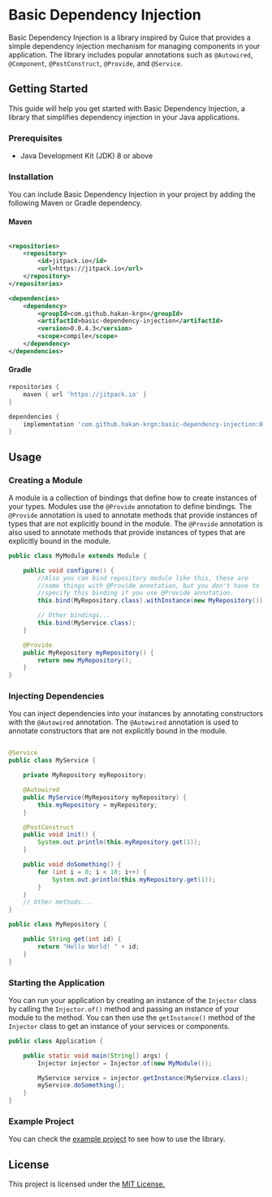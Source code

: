 # Basic Dependency Injection

Basic Dependency Injection is a library inspired by Guice that provides a simple dependency injection mechanism for
managing components in your application. The library includes popular annotations such
as `@Autowired`, `@Component`, `@PostConstruct`, `@Provide`, and `@Service`.

## Getting Started

This guide will help you get started with Basic Dependency Injection, a library that simplifies dependency injection in
your Java applications.

### Prerequisites

- Java Development Kit (JDK) 8 or above

### Installation

You can include Basic Dependency Injection in your project by adding the following Maven or Gradle dependency.

#### Maven

```xml

<repositories>
    <repository>
        <id>jitpack.io</id>
        <url>https://jitpack.io</url>
    </repository>
</repositories>

<dependencies>
    <dependency>
        <groupId>com.github.hakan-krgn</groupId>
        <artifactId>basic-dependency-injection</artifactId>
        <version>0.0.4.3</version>
        <scope>compile</scope>
    </dependency>
</dependencies>
```

#### Gradle

```groovy
repositories {
    maven { url 'https://jitpack.io' }
}

dependencies {
    implementation 'com.github.hakan-krgn:basic-dependency-injection:0.0.4.3'
}
```

## Usage

### Creating a Module

A module is a collection of bindings that define how to create instances of your types. Modules use the `@Provide`
annotation to define bindings. The `@Provide` annotation is used to annotate methods that provide instances of types
that are not explicitly bound in the module. The `@Provide` annotation is also used to annotate methods that provide
instances of types that are explicitly bound in the module.

```java
public class MyModule extends Module {

    public void configure() {
        //Also you can bind repository module like this, these are
        //same things with @Provide annotation, but you don't have to
        //specify this binding if you use @Provide annotation.
        this.bind(MyRepository.class).withInstance(new MyRepository());

        // Other bindings...
        this.bind(MyService.class);
    }

    @Provide
    public MyRepository myRepository() {
        return new MyRepository();
    }
}
```

### Injecting Dependencies

You can inject dependencies into your instances by annotating constructors with the `@Autowired` annotation.
The `@Autowired` annotation is used to annotate constructors that are not explicitly bound in the module.

```java

@Service
public class MyService {

    private MyRepository myRepository;

    @Autowired
    public MyService(MyRepository myRepository) {
        this.myRepository = myRepository;
    }

    @PostConstruct
    public void init() {
        System.out.println(this.myRepository.get(1));
    }

    public void doSomething() {
        for (int i = 0; i < 10; i++) {
            System.out.println(this.myRepository.get(1));
        }
    }
    // Other methods...
}

public class MyRepository {

    public String get(int id) {
        return "Hello World! " + id;
    }
}
```

### Starting the Application

You can run your application by creating an instance of the `Injector` class by calling the `Injector.of()` method and
passing an instance of your module to the method. You can then use the `getInstance()` method of the `Injector` class to
get an instance of your services or components.

```java
public class Application {

    public static void main(String[] args) {
        Injector injector = Injector.of(new MyModule());

        MyService service = injector.getInstance(MyService.class);
        myService.doSomething();
    }
}
```

### Example Project

You can check the
[example project](https://github.com/hakan-krgn/basic-dependency-injection/tree/master/src/test/java/com/hakan/test) to
see how to use the library.

## License

This project is licensed under
the [MIT License.](https://github.com/hakan-krgn/basic-dependency-injection/blob/master/LICENSE)

